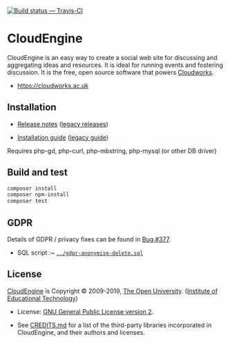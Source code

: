 [![Build status — Travis-CI][travis-icon]][travis]


CloudEngine
===========

CloudEngine is an easy way to create a social web site for discussing
and aggregating ideas and resources. It is ideal for running events
and fostering discussion. It is the free, open source software
that powers [Cloudworks][].

* <https://cloudworks.ac.uk>

## Installation

* [Release notes][releases] ([legacy releases][release-old])

* [Installation guide][install] ([legacy guide][wiki-old])

Requires php-gd, php-curl, php-mbstring, php-mysql (or other DB driver)

## Build and test

```sh
composer install
composer npm-install
composer test
```

## GDPR

Details of GDPR / privacy fixes can be found in [Bug #377][].

 * SQL script :~ [`../gdpr-anonymise-delete.sql`][gdpr-sql]

## License

[CloudEngine][gh] is Copyright © 2009-2019, [The Open University][ou]. ([Institute of Educational Technology][iet])

* License: [GNU General Public License version 2][gpl].

* See [CREDITS.md][] for a list of the third-party libraries incorporated
  in CloudEngine, and their authors and licenses.


[gh]: https://github.com/IET-OU/cloudengine
[bb]: https://bitbucket.org/cloudengine/cloudengine "Legacy code"
[install]: https://github.com/IET-OU/cloudengine/wiki
[releases]: https://github.com/IET-OU/cloudengine/releases
[wiki-old]: https://bitbucket.org/cloudengine/cloudengine/wiki/Install "Legacy install guide"
[release-old]: https://bitbucket.org/cloudengine/cloudengine/wiki/Releases "Legacy release notes"
[travis]: https://travis-ci.org/IET-OU/cloudengine "Build status — Travis-CI"
[travis-icon]: https://travis-ci.org/IET-OU/cloudengine.svg
[gpl]: https://gnu.org/licenses/gpl-2.0.html
[license.txt]: https://github.com/IET-OU/cloudengine/blob/master/LICENCE.txt
[credits.md]: https://github.com/IET-OU/cloudengine/blob/master/CREDITS.md
[cloudworks]: https://cloudworks.ac.uk/
[iet]: https://iet.open.ac.uk/ "Developed by the Institute of Educational Technology"
[ou]: https://www.open.ac.uk/

[Bug #377]: https://github.com/IET-OU/cloudengine/issues/377 "GDPR/data privacy"
[gdpr-sql]: https://github.com/IET-OU/cloudengine/blob/master/system/application/cli/gdpr-anonymize-delete.sql

[End]: //.
